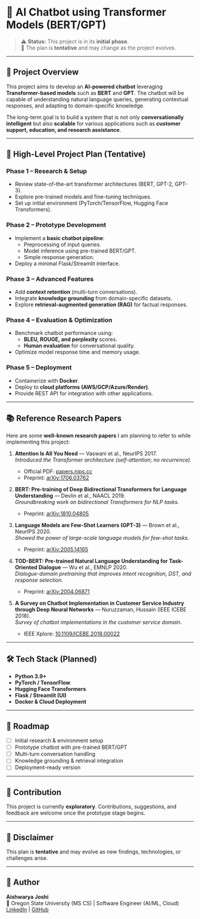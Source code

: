 # 🤖 AI Chatbot using Transformer Models (BERT/GPT)

> ⚠️ **Status:** This project is in its **initial phase**.  
> 📌 The plan is **tentative** and may change as the project evolves.

---

## 📌 Project Overview
This project aims to develop an **AI-powered chatbot** leveraging **Transformer-based models** such as **BERT** and **GPT**. The chatbot will be capable of understanding natural language queries, generating contextual responses, and adapting to domain-specific knowledge.  

The long-term goal is to build a system that is not only **conversationally intelligent** but also **scalable** for various applications such as **customer support, education, and research assistance**.

---

## 🚀 High-Level Project Plan (Tentative)
### **Phase 1 – Research & Setup**
- Review state-of-the-art transformer architectures (BERT, GPT-2, GPT-3).
- Explore pre-trained models and fine-tuning techniques.
- Set up initial environment (PyTorch/TensorFlow, Hugging Face Transformers).

### **Phase 2 – Prototype Development**
- Implement a **basic chatbot pipeline**:
  - Preprocessing of input queries.
  - Model inference using pre-trained BERT/GPT.
  - Simple response generation.
- Deploy a minimal Flask/Streamlit interface.

### **Phase 3 – Advanced Features**
- Add **context retention** (multi-turn conversations).
- Integrate **knowledge grounding** from domain-specific datasets.
- Explore **retrieval-augmented generation (RAG)** for factual responses.

### **Phase 4 – Evaluation & Optimization**
- Benchmark chatbot performance using:
  - **BLEU, ROUGE, and perplexity** scores.
  - **Human evaluation** for conversational quality.
- Optimize model response time and memory usage.

### **Phase 5 – Deployment**
- Containerize with **Docker**.
- Deploy to **cloud platforms (AWS/GCP/Azure/Render)**.
- Provide REST API for integration with other applications.

---

## 📚 Reference Research Papers

Here are some **well-known research papers** I am planning to refer to while implementing this project:

1. **Attention Is All You Need** — Vaswani et al., NeurIPS 2017.  
   *Introduced the Transformer architecture (self-attention; no recurrence).*  
   - Official PDF: [papers.nips.cc](https://papers.nips.cc/paper/7181-attention-is-all-you-need.pdf)  
   - Preprint: [arXiv:1706.03762](https://arxiv.org/abs/1706.03762)  

2. **BERT: Pre-training of Deep Bidirectional Transformers for Language Understanding** — Devlin et al., NAACL 2019.  
   *Groundbreaking work on bidirectional Transformers for NLP tasks.*  
   - Preprint: [arXiv:1810.04805](https://arxiv.org/abs/1810.04805)  

3. **Language Models are Few-Shot Learners (GPT-3)** — Brown et al., NeurIPS 2020.  
   *Showed the power of large-scale language models for few-shot tasks.*  
   - Preprint: [arXiv:2005.14165](https://arxiv.org/abs/2005.14165)  

4. **TOD-BERT: Pre-trained Natural Language Understanding for Task-Oriented Dialogue** — Wu et al., EMNLP 2020.  
   *Dialogue-domain pretraining that improves intent recognition, DST, and response selection.*  
   - Preprint: [arXiv:2004.06871](https://arxiv.org/abs/2004.06871)  

5. **A Survey on Chatbot Implementation in Customer Service Industry through Deep Neural Networks** — Nuruzzaman, Hussain (IEEE ICEBE 2018).  
   *Survey of chatbot implementations in the customer service domain.*  
   - IEEE Xplore: [10.1109/ICEBE.2018.00022](https://ieeexplore.ieee.org/document/8533306)  


---

## 🛠️ Tech Stack (Planned)
- **Python 3.9+**
- **PyTorch / TensorFlow**
- **Hugging Face Transformers**
- **Flask / Streamlit (UI)**
- **Docker & Cloud Deployment**

---

## 📅 Roadmap
- [ ] Initial research & environment setup  
- [ ] Prototype chatbot with pre-trained BERT/GPT  
- [ ] Multi-turn conversation handling  
- [ ] Knowledge grounding & retrieval integration  
- [ ] Deployment-ready version  

---

## 🤝 Contribution
This project is currently **exploratory**. Contributions, suggestions, and feedback are welcome once the prototype stage begins.  

---

## 📌 Disclaimer
This plan is **tentative** and may evolve as new findings, technologies, or challenges arise.

---

## 👤 Author
**Aishwarya Joshi**  
📍 Oregon State University (MS CS) | Software Engineer (AI/ML, Cloud)  
[LinkedIn](https://www.linkedin.com/in/aishwarya-j-822999188) | [GitHub](https://github.com/Aishwarya-Joshi11)
